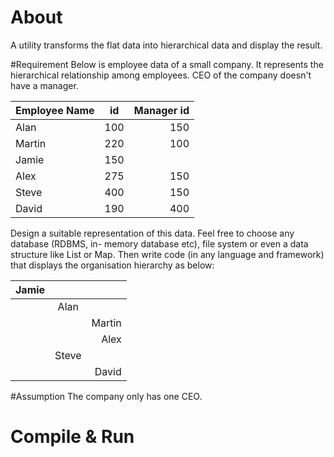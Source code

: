 # About
A utility transforms the flat data into hierarchical data and display the result.  

#Requirement
Below is employee data of a small company.
It represents the hierarchical relationship among employees. CEO of the company doesn't
have a manager.

| Employee Name | id | Manager id|
| --------------| :--------: | -----:|
| Alan          | 100        | 150   |
| Martin        | 220        | 100   |
| Jamie         | 150        |       |
| Alex          | 275        | 150   |
| Steve         | 400        | 150   |
| David         | 190        | 400   |

Design a suitable representation of this data. Feel free to choose any database (RDBMS, in-
memory database etc), file system or even a data structure like List or Map. Then write code
(in any language and framework) that displays the organisation hierarchy as below:

|Jamie |        |        |
| ---- | :----: | ----:  |
|      | Alan   |        |
|      |        | Martin |
|      |        | Alex   |
|      | Steve  |        |
|      |        | David  |

#Assumption
The company only has one CEO. 

# Compile & Run

